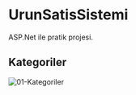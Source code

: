 # UrunSatisSistemi
ASP.Net ile pratik projesi.

## Kategoriler
![01-Kategoriler](https://user-images.githubusercontent.com/44196434/149576158-970a5ebf-a3ff-40a4-a495-f911faf1e7db.png)
